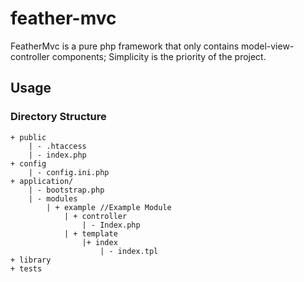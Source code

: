 feather-mvc
===========

FeatherMvc is a pure php framework that only contains model-view-controller components; Simplicity is the priority of the project.

## Usage

### Directory Structure

```
+ public
    | - .htaccess
    | - index.php
+ config
    | - config.ini.php
+ application/
    | - bootstrap.php
    | - modules
        | + example //Example Module
            | + controller
                | - Index.php
            | + template
                |+ index
                    | - index.tpl
+ library
+ tests
```
